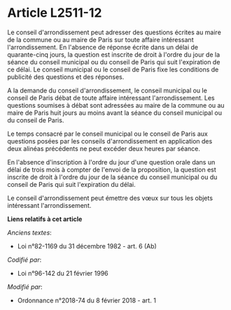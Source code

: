 # Article L2511-12

Le conseil d'arrondissement peut adresser des questions écrites au maire de la commune ou au maire de Paris sur toute affaire
intéressant l'arrondissement. En l'absence de réponse écrite dans un délai de quarante-cinq jours, la question est inscrite
de droit à l'ordre du jour de la séance du conseil municipal ou du conseil de Paris qui suit l'expiration de ce délai. Le
conseil municipal ou le conseil de Paris fixe les conditions de publicité des questions et des réponses.

A la demande du conseil d'arrondissement, le conseil municipal ou le conseil de Paris débat de toute affaire intéressant
l'arrondissement. Les questions soumises à débat sont adressées au maire de la commune ou au maire de Paris huit jours au
moins avant la séance du conseil municipal ou du conseil de Paris.

Le temps consacré par le conseil municipal ou le conseil de Paris aux questions posées par les conseils d'arrondissement en
application des deux alinéas précédents ne peut excéder deux heures par séance.

En l'absence d'inscription à l'ordre du jour d'une question orale dans un délai de trois mois à compter de l'envoi de la
proposition, la question est inscrite de droit à l'ordre du jour de la séance du conseil municipal ou du conseil de Paris qui
suit l'expiration du délai.

Le conseil d'arrondissement peut émettre des vœux sur tous les objets intéressant l'arrondissement.

**Liens relatifs à cet article**

_Anciens textes_:

  - Loi n°82-1169 du 31 décembre 1982 - art. 6 (Ab)

_Codifié par_:

  - Loi n°96-142 du 21 février 1996

_Modifié par_:

  - Ordonnance n°2018-74 du 8 février 2018 - art. 1
